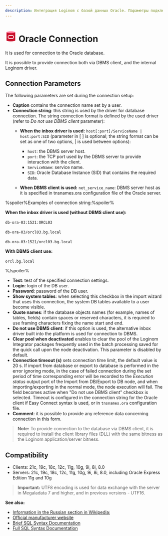 ```yaml
---
description: Интеграция Loginom с базой данных Oracle. Параметры подключения. Совместимость.
---
```

# ![ ](./../../../images/icons/common/data-sources/db-oracle_default.svg) Oracle Connection

It is used for connection to the Oracle database.

It is possible to provide connection both via DBMS client, and the internal Loginom driver.

## Connection Parameters

The following parameters are set during the connection setup:

* **Caption** contains the connection name set by a user.
* **Connection string**: this string is used by the driver for database connection. The string connection format is defined by the used driver (refer to *Do not use DBMS client* parameter):
   * **When the inbox driver is used:** `host[:port]/ServiceName | host:port:SID` (parameter in [ ] is optional; the string format can be set as one of two options, | is used between options):
      * `host`: the DBMS server host.
      * `port`: the TCP port used by the DBMS server to provide interaction with the client.
      * `ServiceName`: service name.
      * `SID`: Oracle Database Instance (SID) that contains the required data.

   * **When DBMS client is used:** `net_service_name`: DBMS server host as it is specified in tnsnames.ora configuration file of the Oracle server.

%spoiler%Examples of connection string:%spoiler%

**When the inbox driver is used (without DBMS client use):**

`db-ora-03:1521:ORCL03`

`db-ora-03/orcl03.bg.local`

`db-ora-03:1521/orcl03.bg.local`

**With DBMS client use:**

`orcl.bg.local`

%/spoiler%

* **Test**: test of the specified connection settings.
* **Login**: login of the DB user.
* **Password**: password of the DB user.
* **Show system tables**: when selecting this checkbox in the import wizard that uses this connection, the system DB tables available to a user become visible.
* **Quote names**: if the database objects names (for example, names of tables, fields) contain spaces or reserved characters, it is required to use framing characters fixing the name start and end.
* **Do not use DBMS client**: if this option is used, the alternative inbox driver built into the platform is used for connection to DBMS.
* **Clear pool when deactivated** enables to clear the pool of the Loginom Integrator packages frequently used in the batch processing saved for the quick call upon the node deactivation. This parameter is disabled by default.
* **Connection timeout (s)** sets connection time limit, the default value is 20 s. If import from database or export to database is performed in the error ignoring mode, in the case of failed connection during the set period of time corresponding error will be recorded to the *Execution status* output port of the Import from DB/Export to DB node, and when importing/exporting in the normal mode, the node execution will fail. The field becomes active when "Do not use DBMS client" checkbox is selected. Timeout is configured in the connection string for the Oracle client if Easy Connect syntax is used, or in `tnsnames.ora` configuration file.
* **Comment**: it is possible to provide any reference data concerning connection in this form.

> **Note:** To provide connection to the database via DBMS client, it is required to install the client library files (DLL) with the same bitness as the Loginom application/server bitness.

## Compatibility

* Clients: 21c, 19c, 18c, 12c, 11g, 10g, 9i, 8i, 8.0
* Servers: 21c, 19c, 18c, 12c, 11g, 10g, 9i, 8i, 8.0, including Oracle Express Edition 11g and 10g

> **Important:** UTF8 encoding is used for data exchange with the server in Megaladata 7 and higher, and in previous versions - UTF16.

**See also:**

* [Information in the Russian section in Wikipedia](https://ru.wikipedia.org/wiki/Oracle_Database);
* [Official manufacturer website](https://www.oracle.com/)
* [Brief SQL Syntax Documentation](http://docs.oracle.com/database/122/SQLQR/toc.htm)
* [Full SQL Syntax Documentation](http://docs.oracle.com/database/122/SQLRF/toc.htm)
